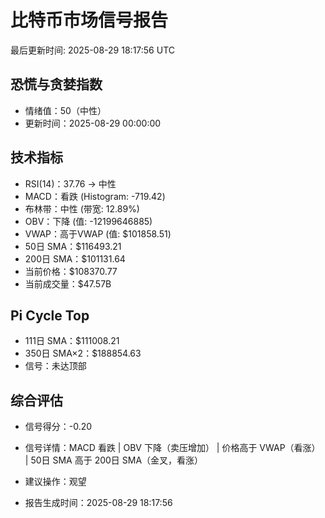# 比特币市场信号报告

最后更新时间: 2025-08-29 18:17:56 UTC

## 恐慌与贪婪指数
- 情绪值：50（中性）
- 更新时间：2025-08-29 00:00:00

## 技术指标
- RSI(14)：37.76 → 中性
- MACD：看跌 (Histogram: -719.42)
- 布林带：中性 (带宽: 12.89%)
- OBV：下降 (值: -12199646885)
- VWAP：高于VWAP (值: $101858.51)
- 50日 SMA：$116493.21
- 200日 SMA：$101131.64
- 当前价格：$108370.77
- 当前成交量：$47.57B

## Pi Cycle Top
- 111日 SMA：$111008.21
- 350日 SMA×2：$188854.63
- 信号：未达顶部

## 综合评估
- 信号得分：-0.20
- 信号详情：MACD 看跌 | OBV 下降（卖压增加） | 价格高于 VWAP（看涨） | 50日 SMA 高于 200日 SMA（金叉，看涨）
- 建议操作：观望

- 报告生成时间：2025-08-29 18:17:56